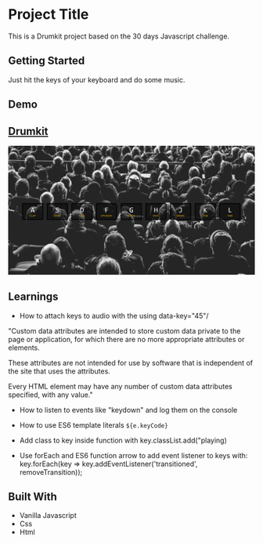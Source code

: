 # Project Title

This is a Drumkit project based on the 30 days Javascript challenge.

## Getting Started

Just hit the keys of your keyboard and do some music.

## Demo

## [Drumkit](https://danielgarciaguillen.github.io/drumkit/)

![Drumkit](/image/drumkit.png?raw=true "Drumkit")

## Learnings

* How to attach keys to audio with the using data-key="45"/

"Custom data attributes are intended to store custom data private to the page or application, for which there are no more appropriate attributes or elements.

These attributes are not intended for use by software that is independent of the site that uses the attributes.

Every HTML element may have any number of custom data attributes specified, with any value."

* How to listen to events like "keydown" and log them on the console

* How to use ES6 template literals `${e.keyCode}`

* Add class to key inside function with key.classList.add("playing)

* Use forEach and ES6 function arrow to add event listener to keys with:
  key.forEach(key => key.addEventListener('transitioned', removeTransition));

## Built With

* Vanilla Javascript
* Css
* Html
